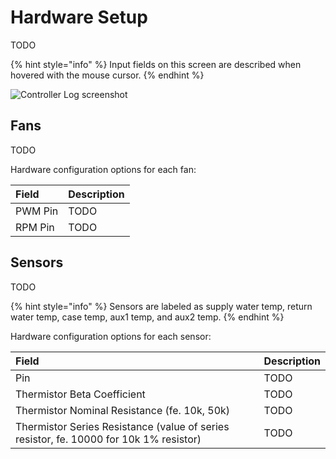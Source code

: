 # Hardware Setup

TODO

{% hint style="info" %}
Input fields on this screen are described when hovered with the mouse cursor.
{% endhint %}

![Controller Log screenshot](../.gitbook/assets/ui.hwsetup.1.png)

## Fans

TODO

Hardware configuration options for each fan:

| Field | Description |
| :--- | :--- |
| PWM Pin | TODO |
| RPM Pin | TODO |

## Sensors

TODO

{% hint style="info" %}
Sensors are labeled as supply water temp, return water temp, case temp, aux1 temp, and aux2 temp.
{% endhint %}

Hardware configuration options for each sensor:

| Field | Description |
| :--- | :--- |
| Pin | TODO |
| Thermistor Beta Coefficient | TODO |
| Thermistor Nominal Resistance \(fe. 10k, 50k\) | TODO |
| Thermistor Series Resistance \(value of series resistor, fe. 10000 for 10k 1% resistor\) | TODO |

